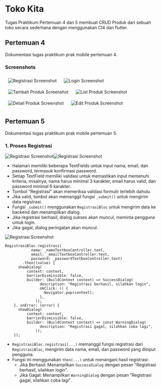 # Toko Kita
Tugas Praktikum Pertemuan 4 dan 5 membuat CRUD Produk dari sebuah toko secara sederhana dengan menggunakan CI4 dan flutter.

## Pertemuan 4

Dokumentasi tugas praktikum prak mobile pertemuan 4.



### Screenshots

<p>
  <img src="registrasi.png" alt="Registrasi Screenshot" style="margin: 10px;">
  <img src="login.png" alt="Login Screenshot" style="margin: 10px;">
  <img src="tambah_produk.png" alt="Tambah Produk Screenshot" style="margin: 10px;">
  <img src="list_produk.png" alt="List Produk Screenshot" style="margin: 10px;">
  <img src="detail_produk.png" alt="Detail Produk Screenshot" style="margin: 10px;">
  <img src="edit_produk.png" alt="Edit Produk Screenshot" style="margin: 10px;">
</p>




## Pertemuan 5

Dokumentasi tugas praktikum prak mobile pertemuan 5.


### 1. Proses Registrasi

<p style="display: flex; justify content: center;">
  <img src="registrasi.png" alt="Registrasi Screenshot" >
  <img src="registrasi_isi.png" alt="Registrasi Screenshot">
</p>


- Halaman memiliki beberapa TextFields untuk input nama, email, dan password, termasuk konfirmasi password.
- Setiap TextField memiliki validasi untuk memastikan input memenuhi kriteria, misalnya, nama harus minimal 3 karakter, email harus valid, dan password minimal 6 karakter.
- Tombol "Registrasi" akan memeriksa validasi formulir terlebih dahulu.
- Jika valid, tombol akan memanggil fungsi `_submit()` untuk mengirim data registrasi.
- Fungsi `_submit()` menggunakan `RegistrasiBloc` untuk mengirim data ke backend dan menampilkan dialog.
- Jika registrasi berhasil, dialog sukses akan muncul, meminta pengguna untuk login.
- Jika gagal, dialog peringatan akan muncul.

<p>
  <img src="registrasi_sukses.png" alt="Registrasi Screenshot" style="display: flex; justify content: center;">
</p>

```
RegistrasiBloc.registrasi(
            nama: _namaTextboxController.text,
            email: _emailTextboxController.text,
            password: _passwordTextboxController.text)
        .then((value) {
      showDialog(
          context: context,
          barrierDismissible: false,
          builder: (BuildContext context) => SuccessDialog(
                description: "Registrasi berhasil, silahkan login",
                okClick: () {
                  Navigator.pop(context);
                },
              ));
    }, onError: (error) {
      showDialog(
          context: context,
          barrierDismissible: false,
          builder: (BuildContext context) => const WarningDialog(
                description: "Registrasi gagal, silahkan coba lagi",
              ));
    });

```
- `RegistrasiBloc.registrasi(...)` memanggil fungsi registrasi dari `RegistrasiBloc`, mengirim data nama, email, dan password yang diinput pengguna.
- Fungsi ini menggunakan `then(...)` untuk menangani hasil registrasi:
   - Jika Berhasil: Menampilkan `SuccessDialog` dengan pesan "Registrasi berhasil, silahkan login".
   - Jika Gagal: Menampilkan `WarningDialog` dengan pesan "Registrasi gagal, silahkan coba lagi".
